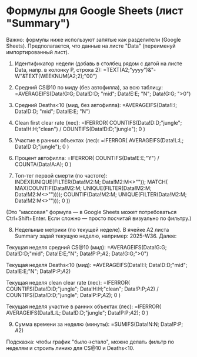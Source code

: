 # Формулы для Google Sheets (лист "Summary")

Важно: формулы ниже используют запятые как разделители (Google Sheets). Предполагается, что данные на листе "Data" (переименуй импортированный лист).

1) Идентификатор недели (добавь в столбец рядом с датой на листе Data, напр. в колонку P, строка 2):
=TEXT(A2;"yyyy")&"-W"&TEXT(WEEKNUM(A2;2);"00")

2) Средний CS@10 по миду (без автофилла), за всю таблицу:
=AVERAGEIFS(Data!G:G; Data!D:D; "mid"; Data!E:E; "N"; Data!G:G; ">0")

3) Средний Deaths<10 (мид, без автофилла):
=AVERAGEIFS(Data!I:I; Data!D:D; "mid"; Data!E:E; "N")

4) Clean first clear rate (лес):
=IFERROR( COUNTIFS(Data!D:D;"jungle"; Data!H:H;"clean") / COUNTIFS(Data!D:D;"jungle"); 0 )

5) Участие в ранних объектах (лес):
=IFERROR( AVERAGEIFS(Data!L:L; Data!D:D;"jungle"); 0 )

6) Процент автофилла:
=IFERROR( COUNTIFS(Data!E:E;"Y") / COUNTA(Data!A:A); 0 )

7) Топ-тег первой смерти (по частоте):
INDEX(UNIQUE(FILTER(Data!M2:M; Data!M2:M<>"")); MATCH( MAX(COUNTIF(Data!M2:M; UNIQUE(FILTER(Data!M2:M; Data!M2:M<>"")))); COUNTIF(Data!M2:M; UNIQUE(FILTER(Data!M2:M; Data!M2:M<>""))); 0 ))

(Это "массовая" формула — в Google Sheets может потребоваться Ctrl+Shift+Enter. Если сложно — просто посчитай визуально по фильтру.)

8) Недельные метрики (по текущей неделе). В ячейке A2 листа Summary задай текущую неделю, например: 2025-W36. Далее:

Текущая неделя средний CS@10 (мид):
=AVERAGEIFS(Data!G:G; Data!D:D;"mid"; Data!E:E;"N"; Data!P:P;$A$2; Data!G:G;">0")

Текущая неделя Deaths<10 (мид):
=AVERAGEIFS(Data!I:I; Data!D:D;"mid"; Data!E:E;"N"; Data!P:P;$A$2)

Текущая неделя clean clear rate (лес):
=IFERROR( COUNTIFS(Data!D:D;"jungle"; Data!H:H;"clean"; Data!P:P;$A$2) / COUNTIFS(Data!D:D;"jungle"; Data!P:P;$A$2); 0 )

Текущая неделя участие в ранних объектах (лес):
=IFERROR( AVERAGEIFS(Data!L:L; Data!D:D;"jungle"; Data!P:P;$A$2); 0 )

9) Сумма времени за неделю (минуты):
=SUMIFS(Data!N:N; Data!P:P; $A$2)

Подсказка: чтобы график "было→стало", можно делать фильтр по неделям и строить линию для CS@10 и Deaths<10.